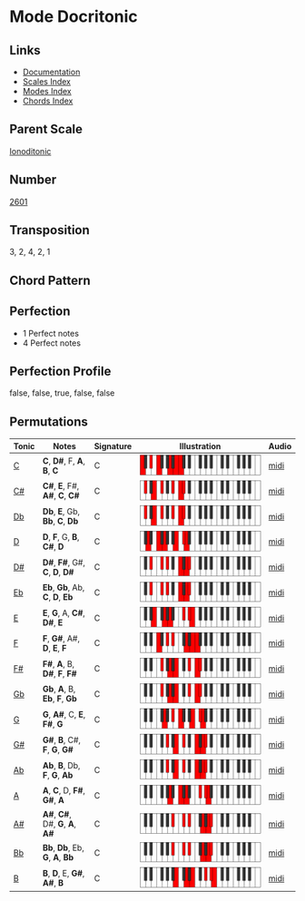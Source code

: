# Mode Docritonic

## Links

- [Documentation](README.md)
- [Scales Index](Scales.md)
- [Modes Index](Modes.md)
- [Chords Index](Chords.md)

## Parent Scale

[Ionoditonic](ScaleIonoditonic.md)

## Number

[2601](https://ianring.com/musictheory/scales/2601)

## Transposition

3, 2, 4, 2, 1

## Chord Pattern



## Perfection

- 1 Perfect notes
- 4 Perfect notes

## Perfection Profile

false, false, true, false, false

## Permutations

| Tonic | Notes | Signature | Illustration | Audio |
|-------|-------|-----------|--------------|-------|
| [C](ModeCNaturalDocritonic.md) | **C**, **D#**, F, **A**, **B**, **C** | C | ![CNaturalDocritonic](ModeCNaturalDocritonic.png) | [midi](https://github.com/edipermadi/music/blob/main/docs/ModeCNaturalDocritonic.mid?raw=true) |
| [C#](ModeCSharpDocritonic.md) | **C#**, **E**, F#, **A#**, **C**, **C#** | C | ![CSharpDocritonic](ModeCSharpDocritonic.png) | [midi](https://github.com/edipermadi/music/blob/main/docs/ModeCSharpDocritonic.mid?raw=true) |
| [Db](ModeDFlatDocritonic.md) | **Db**, **E**, Gb, **Bb**, **C**, **Db** | C | ![DFlatDocritonic](ModeDFlatDocritonic.png) | [midi](https://github.com/edipermadi/music/blob/main/docs/ModeDFlatDocritonic.mid?raw=true) |
| [D](ModeDNaturalDocritonic.md) | **D**, **F**, G, **B**, **C#**, **D** | C | ![DNaturalDocritonic](ModeDNaturalDocritonic.png) | [midi](https://github.com/edipermadi/music/blob/main/docs/ModeDNaturalDocritonic.mid?raw=true) |
| [D#](ModeDSharpDocritonic.md) | **D#**, **F#**, G#, **C**, **D**, **D#** | C | ![DSharpDocritonic](ModeDSharpDocritonic.png) | [midi](https://github.com/edipermadi/music/blob/main/docs/ModeDSharpDocritonic.mid?raw=true) |
| [Eb](ModeEFlatDocritonic.md) | **Eb**, **Gb**, Ab, **C**, **D**, **Eb** | C | ![EFlatDocritonic](ModeEFlatDocritonic.png) | [midi](https://github.com/edipermadi/music/blob/main/docs/ModeEFlatDocritonic.mid?raw=true) |
| [E](ModeENaturalDocritonic.md) | **E**, **G**, A, **C#**, **D#**, **E** | C | ![ENaturalDocritonic](ModeENaturalDocritonic.png) | [midi](https://github.com/edipermadi/music/blob/main/docs/ModeENaturalDocritonic.mid?raw=true) |
| [F](ModeFNaturalDocritonic.md) | **F**, **G#**, A#, **D**, **E**, **F** | C | ![FNaturalDocritonic](ModeFNaturalDocritonic.png) | [midi](https://github.com/edipermadi/music/blob/main/docs/ModeFNaturalDocritonic.mid?raw=true) |
| [F#](ModeFSharpDocritonic.md) | **F#**, **A**, B, **D#**, **F**, **F#** | C | ![FSharpDocritonic](ModeFSharpDocritonic.png) | [midi](https://github.com/edipermadi/music/blob/main/docs/ModeFSharpDocritonic.mid?raw=true) |
| [Gb](ModeGFlatDocritonic.md) | **Gb**, **A**, B, **Eb**, **F**, **Gb** | C | ![GFlatDocritonic](ModeGFlatDocritonic.png) | [midi](https://github.com/edipermadi/music/blob/main/docs/ModeGFlatDocritonic.mid?raw=true) |
| [G](ModeGNaturalDocritonic.md) | **G**, **A#**, C, **E**, **F#**, **G** | C | ![GNaturalDocritonic](ModeGNaturalDocritonic.png) | [midi](https://github.com/edipermadi/music/blob/main/docs/ModeGNaturalDocritonic.mid?raw=true) |
| [G#](ModeGSharpDocritonic.md) | **G#**, **B**, C#, **F**, **G**, **G#** | C | ![GSharpDocritonic](ModeGSharpDocritonic.png) | [midi](https://github.com/edipermadi/music/blob/main/docs/ModeGSharpDocritonic.mid?raw=true) |
| [Ab](ModeAFlatDocritonic.md) | **Ab**, **B**, Db, **F**, **G**, **Ab** | C | ![AFlatDocritonic](ModeAFlatDocritonic.png) | [midi](https://github.com/edipermadi/music/blob/main/docs/ModeAFlatDocritonic.mid?raw=true) |
| [A](ModeANaturalDocritonic.md) | **A**, **C**, D, **F#**, **G#**, **A** | C | ![ANaturalDocritonic](ModeANaturalDocritonic.png) | [midi](https://github.com/edipermadi/music/blob/main/docs/ModeANaturalDocritonic.mid?raw=true) |
| [A#](ModeASharpDocritonic.md) | **A#**, **C#**, D#, **G**, **A**, **A#** | C | ![ASharpDocritonic](ModeASharpDocritonic.png) | [midi](https://github.com/edipermadi/music/blob/main/docs/ModeASharpDocritonic.mid?raw=true) |
| [Bb](ModeBFlatDocritonic.md) | **Bb**, **Db**, Eb, **G**, **A**, **Bb** | C | ![BFlatDocritonic](ModeBFlatDocritonic.png) | [midi](https://github.com/edipermadi/music/blob/main/docs/ModeBFlatDocritonic.mid?raw=true) |
| [B](ModeBNaturalDocritonic.md) | **B**, **D**, E, **G#**, **A#**, **B** | C | ![BNaturalDocritonic](ModeBNaturalDocritonic.png) | [midi](https://github.com/edipermadi/music/blob/main/docs/ModeBNaturalDocritonic.mid?raw=true) |
